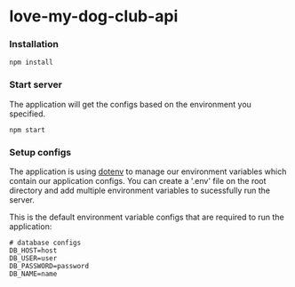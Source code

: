 # love-my-dog-club-api

### Installation
```
npm install
```

### Start server
The application will get the configs based on the environment you specified.
```
npm start
```

### Setup configs

The application is using [dotenv](https://www.npmjs.com/package/dotenv) to manage our environment variables which contain our application configs.
You can create a '.env' file on the root directory and add multiple environment variables to sucessfully run the server.

This is the default environment variable configs that are required to run the application:
```
# database configs
DB_HOST=host
DB_USER=user
DB_PASSWORD=password
DB_NAME=name
```

